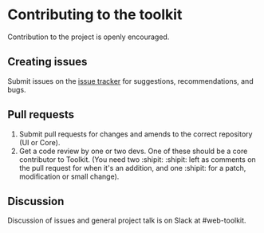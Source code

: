 # Contributing to the toolkit

Contribution to the project is openly encouraged.

## Creating issues

Submit issues on the [issue tracker](https://github.com/sky-uk/toolkit/issues) for suggestions, recommendations, and bugs.

## Pull requests

1. Submit pull requests for changes and amends to the correct repository (UI or Core).
2. Get a code review by one or two devs. One of these should be a core contributor to Toolkit. (You need two :shipit: :shipit: left as comments on the pull request for when it's an addition, and one :shipit: for a patch, modification or small change).

## Discussion

Discussion of issues and general project talk is on Slack at #web-toolkit.
